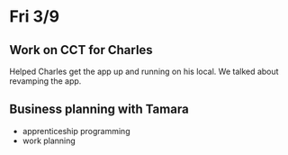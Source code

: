 # Fri 3/9

## Work on CCT for Charles

Helped Charles get the app up and running on his local. We talked about revamping the app.

## Business planning with Tamara

- apprenticeship programming
- work planning
